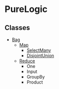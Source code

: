 # PureLogic

## Classes

- [Bag](PureLogic/PureLogic/Bag.cs)
    - [Map](PureLogic/PureLogic/Map.cs)
        - [SelectMany](PureLogic/PureLogic/SelectMany)
        - [DisjointUnion](PureLogic/PureLogic/DisjointUnion)
    - [Reduce](PureLogic/PureLogic/Reduce.cs)
        - One
        - Input
        - GroupBy
        - Product
